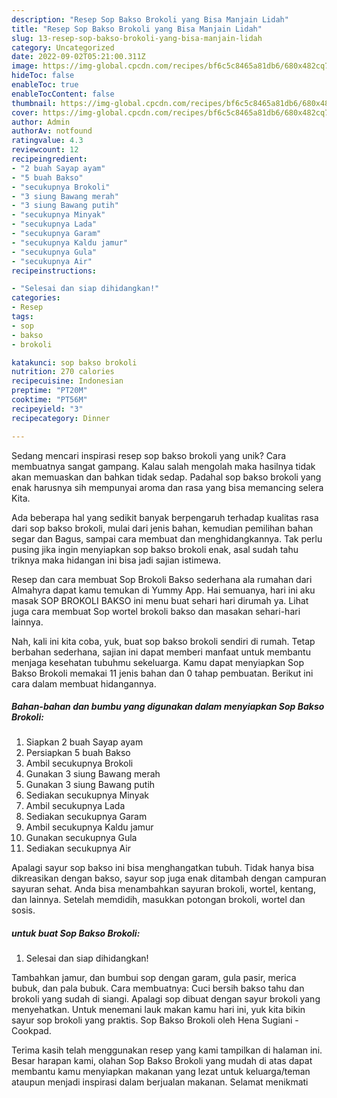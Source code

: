 ```yaml
---
description: "Resep Sop Bakso Brokoli yang Bisa Manjain Lidah"
title: "Resep Sop Bakso Brokoli yang Bisa Manjain Lidah"
slug: 13-resep-sop-bakso-brokoli-yang-bisa-manjain-lidah
category: Uncategorized
date: 2022-09-02T05:21:00.311Z
image: https://img-global.cpcdn.com/recipes/bf6c5c8465a81db6/680x482cq70/sop-bakso-brokoli-foto-resep-utama.jpg
hideToc: false
enableToc: true
enableTocContent: false
thumbnail: https://img-global.cpcdn.com/recipes/bf6c5c8465a81db6/680x482cq70/sop-bakso-brokoli-foto-resep-utama.jpg
cover: https://img-global.cpcdn.com/recipes/bf6c5c8465a81db6/680x482cq70/sop-bakso-brokoli-foto-resep-utama.jpg
author: Admin
authorAv: notfound
ratingvalue: 4.3
reviewcount: 12
recipeingredient:
- "2 buah Sayap ayam"
- "5 buah Bakso"
- "secukupnya Brokoli"
- "3 siung Bawang merah"
- "3 siung Bawang putih"
- "secukupnya Minyak"
- "secukupnya Lada"
- "secukupnya Garam"
- "secukupnya Kaldu jamur"
- "secukupnya Gula"
- "secukupnya Air"
recipeinstructions:

- "Selesai dan siap dihidangkan!"
categories:
- Resep
tags:
- sop
- bakso
- brokoli

katakunci: sop bakso brokoli 
nutrition: 270 calories
recipecuisine: Indonesian
preptime: "PT20M"
cooktime: "PT56M"
recipeyield: "3"
recipecategory: Dinner

---
```





Sedang mencari inspirasi resep sop bakso brokoli yang unik? Cara membuatnya sangat gampang. Kalau salah mengolah maka hasilnya tidak akan memuaskan dan bahkan tidak sedap. Padahal sop bakso brokoli yang enak harusnya sih mempunyai aroma dan rasa yang bisa memancing selera Kita.





Ada beberapa hal yang sedikit banyak berpengaruh terhadap kualitas rasa dari sop bakso brokoli, mulai dari jenis bahan, kemudian pemilihan bahan segar dan Bagus, sampai cara membuat dan menghidangkannya. Tak perlu pusing jika ingin menyiapkan sop bakso brokoli enak,      asal sudah tahu triknya maka hidangan ini bisa jadi sajian istimewa.














Resep dan cara membuat Sop Brokoli Bakso sederhana ala rumahan dari Almahyra dapat kamu temukan di Yummy App. Hai semuanya, hari ini aku masak SOP BROKOLI BAKSO ini menu buat sehari hari dirumah ya. Lihat juga cara membuat Sop wortel brokoli bakso dan masakan sehari-hari lainnya.






Nah, kali ini kita coba, yuk, buat sop bakso brokoli sendiri di rumah. Tetap berbahan sederhana, sajian ini dapat memberi manfaat untuk membantu menjaga kesehatan tubuhmu sekeluarga. Kamu dapat menyiapkan Sop Bakso Brokoli memakai 11 jenis bahan dan 0 tahap pembuatan. Berikut ini cara dalam membuat hidangannya.

<!--inarticleads1-->

##### Bahan-bahan dan bumbu yang digunakan dalam menyiapkan Sop Bakso Brokoli:

1. Siapkan 2 buah Sayap ayam
1. Persiapkan 5 buah Bakso
1. Ambil secukupnya Brokoli
1. Gunakan 3 siung Bawang merah
1. Gunakan 3 siung Bawang putih
1. Sediakan secukupnya Minyak
1. Ambil secukupnya Lada
1. Sediakan secukupnya Garam
1. Ambil secukupnya Kaldu jamur
1. Gunakan secukupnya Gula
1. Sediakan secukupnya Air


Apalagi sayur sop bakso ini bisa menghangatkan tubuh. Tidak hanya bisa dikreasikan dengan bakso, sayur sop juga enak ditambah dengan campuran sayuran sehat. Anda bisa menambahkan sayuran brokoli, wortel, kentang, dan lainnya. Setelah memdidih, masukkan potongan brokoli, wortel dan sosis. 

<!--inarticleads2-->

#####  untuk buat Sop Bakso Brokoli:


1. Selesai dan siap dihidangkan!

Tambahkan jamur, dan bumbui sop dengan garam, gula pasir, merica bubuk, dan pala bubuk. Cara membuatnya: Cuci bersih bakso tahu dan brokoli yang sudah di siangi. Apalagi sop dibuat dengan sayur brokoli yang menyehatkan. Untuk menemani lauk makan kamu hari ini, yuk kita bikin sayur sop brokoli yang praktis. Sop Bakso Brokoli oleh Hena Sugiani - Cookpad. 

Terima kasih telah menggunakan resep yang kami tampilkan di halaman ini. Besar harapan kami, olahan Sop Bakso Brokoli yang mudah di atas dapat membantu kamu menyiapkan makanan yang lezat untuk keluarga/teman ataupun menjadi inspirasi dalam berjualan makanan. Selamat menikmati
